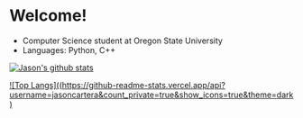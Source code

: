 # Welcome!
* Computer Science student at Oregon State University
* Languages: Python, C++

[![Jason's github stats](https://github-readme-stats.vercel.app/api?username=jasoncartera&theme=dark)](https://github.com/jasoncartera/github-readme-stats)

[![Top Langs]((https://github-readme-stats.vercel.app/api?username=jasoncartera&count_private=true&show_icons=true&theme=dark)](https://github.com/jasoncartera/github-readme-stats)
